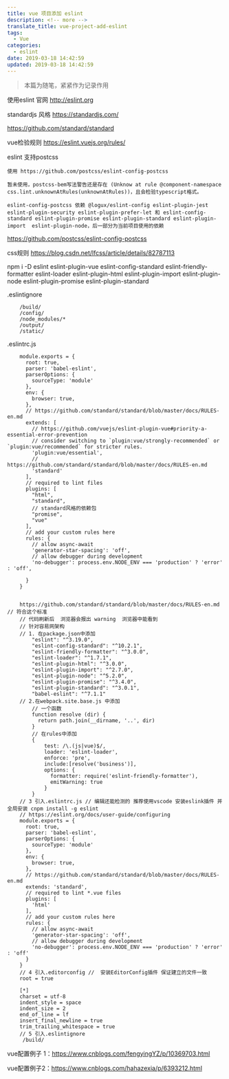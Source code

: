 ```yaml
---
title: vue 项目添加 eslint
description: <!-- more -->
translate_title: vue-project-add-eslint
tags:
  - Vue
categories:
  - eslint
date: 2019-03-18 14:42:59
updated: 2019-03-18 14:42:59
---
```


> 本篇为随笔，紧紧作为记录作用

使用eslint 官网 http://eslint.org

standardjs 风格 https://standardjs.com/

  https://github.com/standard/standard


vue检验规则 https://eslint.vuejs.org/rules/



eslint 支持postcss

	使用 https://github.com/postcss/eslint-config-postcss

	暂未使用，postcss-bem写法警告还是存在 (Unknow at rule @component-namespace css.lint.unknownAtRules(unknownAtRules))，且会检验typescript格式。

	eslint-config-postcss 依赖 @logux/eslint-config eslint-plugin-jest eslint-plugin-security eslint-plugin-prefer-let 和 eslint-config-standard eslint-plugin-promise eslint-plugin-standard eslint-plugin-import  eslint-plugin-node，后一部分为当前项目使用的依赖

https://github.com/postcss/eslint-config-postcss



css规则 https://blog.csdn.net/lfcss/article/details/82787113



npm i -D eslint eslint-plugin-vue eslint-config-standard eslint-friendly-formatter eslint-loader eslint-plugin-html eslint-plugin-import eslint-plugin-node eslint-plugin-promise eslint-plugin-standard

.eslintignore
```
    /build/
    /config/
    /node_modules/*
    /output/
    /static/
```


.eslintrc.js
```
    module.exports = {
      root: true,
      parser: 'babel-eslint',
      parserOptions: {
        sourceType: 'module'
      },
      env: {
        browser: true,
      },
      // https://github.com/standard/standard/blob/master/docs/RULES-en.md
      extends: [
        // https://github.com/vuejs/eslint-plugin-vue#priority-a-essential-error-prevention
        // consider switching to `plugin:vue/strongly-recommended` or `plugin:vue/recommended` for stricter rules.
        'plugin:vue/essential',
        // https://github.com/standard/standard/blob/master/docs/RULES-en.md
        'standard'
      ],
      // required to lint files
      plugins: [
        "html",
        "standard",
        // standard风格的依赖包
        "promise",
        "vue"
      ],
      // add your custom rules here
      rules: {
        // allow async-await
        'generator-star-spacing': 'off',
        // allow debugger during development
        'no-debugger': process.env.NODE_ENV === 'production' ? 'error' : 'off',
    
      }
    }
    
```



```
    https://github.com/standard/standard/blob/master/docs/RULES-en.md // 符合这个标准
    // 代码刷新后  浏览器会报出 warning  浏览器中能看到
    // 针对容易网架构
    // 1. 在package.json中添加
    	"eslint": "^3.19.0",
        "eslint-config-standard": "^10.2.1",
        "eslint-friendly-formatter": "^3.0.0",
        "eslint-loader": "^1.7.1",
        "eslint-plugin-html": "^3.0.0",
        "eslint-plugin-import": "^2.7.0",
        "eslint-plugin-node": "^5.2.0",
        "eslint-plugin-promise": "^3.4.0",
        "eslint-plugin-standard": "^3.0.1",
        "babel-eslint": "^7.1.1"
    // 2.在webpack.site.base.js 中添加
        // 一个函数
        function resolve (dir) {
          return path.join(__dirname, '..', dir)
        }
    	// 在rules中添加
    	{
            test: /\.(js|vue)$/,
            loader: 'eslint-loader',
            enforce: 'pre',
            include:[resolve('business')],
            options: {
              formatter: require('eslint-friendly-formatter'),
              emitWarning: true
            }
        }
    // 3 引入.eslintrc.js // 编辑还能检测的 推荐使用vscode 安装eslink插件 并全局安装 cnpm install -g eslint
    // https://eslint.org/docs/user-guide/configuring
    module.exports = {
      root: true,
      parser: 'babel-eslint',
      parserOptions: {
        sourceType: 'module'
      },
      env: {
        browser: true,
      },
      // https://github.com/standard/standard/blob/master/docs/RULES-en.md
      extends: 'standard',
      // required to lint *.vue files
      plugins: [
        'html'
      ],
      // add your custom rules here
      rules: {
        // allow async-await
        'generator-star-spacing': 'off',
        // allow debugger during development
        'no-debugger': process.env.NODE_ENV === 'production' ? 'error' : 'off'
      }
    }
    // 4 引入.editorconfig //  安装EditorConfig插件 保证建立的文件一致
    root = true
    
    [*]
    charset = utf-8
    indent_style = space
    indent_size = 2
    end_of_line = lf
    insert_final_newline = true
    trim_trailing_whitespace = true
    // 5 引入.eslintignore
     /build/
```




vue配置例子 1：https://www.cnblogs.com/fengyingYZ/p/10369703.html

vue配置例子2：https://www.cnblogs.com/hahazexia/p/6393212.html
